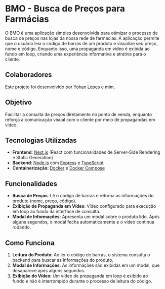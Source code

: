 # BMO - Busca de Preços para Farmácias

O BMO é uma aplicação simples desenvolvida para otimizar o processo de busca de preços nas lojas da nossa rede de farmácias. A aplicação permite que o usuário leia o código de barras de um produto e visualize seu preço, nome e código. Enquanto isso, uma propaganda em vídeo é exibida ao fundo em loop, criando uma experiência informativa e atrativa para o cliente.

## Colaboradores

Este projeto foi desenvolvido por [Yohan Lopes](https://github.com/YoYolops) e mim.

## Objetivo

Facilitar a consulta de preços diretamente no ponto de venda, enquanto reforça a comunicação visual com o cliente por meio de propagandas em vídeo.

## Tecnologias Utilizadas

- **Frontend**: [Next.js](https://nextjs.org/) (React com funcionalidades de Server-Side Rendering e Static Generation)
- **Backend**: [Node.js](https://nodejs.org/) com [Express](https://expressjs.com/) e [TypeScript](https://www.typescriptlang.org/)
- **Containerização**: [Docker](https://www.docker.com/) e [Docker Compose](https://docs.docker.com/compose/)


## Funcionalidades

- **Busca de Preços**: Lê o código de barras e retorna as informações do produto (nome, preço, código).
- **Exibição de Propaganda em Vídeo**: Vídeo configurado para execução em loop ao fundo da interface de consulta.
- **Modal de Informações**: Apresenta um modal sobre o produto lido. Após alguns segundos, o modal fecha automaticamente e o vídeo continua rodando.

## Como Funciona

1. **Leitura do Produto**: Ao ler o código de barras, o sistema consulta o backend para buscar as informações do produto.
2. **Modal de Informações**: As informações são exibidas em um modal, que desaparece após alguns segundos.
3. **Exibição do Vídeo**: Um vídeo de propaganda em loop é exibido ao fundo e não é interrompido durante o processo de leitura do código.
